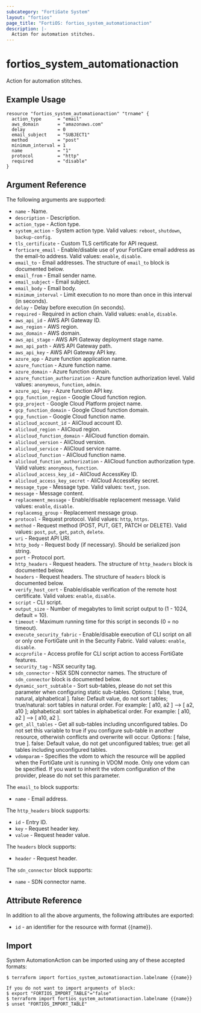 ```yaml
---
subcategory: "FortiGate System"
layout: "fortios"
page_title: "FortiOS: fortios_system_automationaction"
description: |-
  Action for automation stitches.
---
```


# fortios_system_automationaction
Action for automation stitches.

## Example Usage

```hcl
resource "fortios_system_automationaction" "trname" {
  action_type      = "email"
  aws_domain       = "amazonaws.com"
  delay            = 0
  email_subject    = "SUBJECT1"
  method           = "post"
  minimum_interval = 1
  name             = "1"
  protocol         = "http"
  required         = "disable"
}
```

## Argument Reference

The following arguments are supported:

* `name` - Name.
* `description` - Description.
* `action_type` - Action type.
* `system_action` - System action type. Valid values: `reboot`, `shutdown`, `backup-config`.
* `tls_certificate` - Custom TLS certificate for API request.
* `forticare_email` - Enable/disable use of your FortiCare email address as the email-to address. Valid values: `enable`, `disable`.
* `email_to` - Email addresses. The structure of `email_to` block is documented below.
* `email_from` - Email sender name.
* `email_subject` - Email subject.
* `email_body` - Email body.
* `minimum_interval` - Limit execution to no more than once in this interval (in seconds).
* `delay` - Delay before execution (in seconds).
* `required` - Required in action chain. Valid values: `enable`, `disable`.
* `aws_api_id` - AWS API Gateway ID.
* `aws_region` - AWS region.
* `aws_domain` - AWS domain.
* `aws_api_stage` - AWS API Gateway deployment stage name.
* `aws_api_path` - AWS API Gateway path.
* `aws_api_key` - AWS API Gateway API key.
* `azure_app` - Azure function application name.
* `azure_function` - Azure function name.
* `azure_domain` - Azure function domain.
* `azure_function_authorization` - Azure function authorization level. Valid values: `anonymous`, `function`, `admin`.
* `azure_api_key` - Azure function API key.
* `gcp_function_region` - Google Cloud function region.
* `gcp_project` - Google Cloud Platform project name.
* `gcp_function_domain` - Google Cloud function domain.
* `gcp_function` - Google Cloud function name.
* `alicloud_account_id` - AliCloud account ID.
* `alicloud_region` - AliCloud region.
* `alicloud_function_domain` - AliCloud function domain.
* `alicloud_version` - AliCloud version.
* `alicloud_service` - AliCloud service name.
* `alicloud_function` - AliCloud function name.
* `alicloud_function_authorization` - AliCloud function authorization type. Valid values: `anonymous`, `function`.
* `alicloud_access_key_id` - AliCloud AccessKey ID.
* `alicloud_access_key_secret` - AliCloud AccessKey secret.
* `message_type` - Message type. Valid values: `text`, `json`.
* `message` - Message content.
* `replacement_message` - Enable/disable replacement message. Valid values: `enable`, `disable`.
* `replacemsg_group` - Replacement message group.
* `protocol` - Request protocol. Valid values: `http`, `https`.
* `method` - Request method (POST, PUT, GET, PATCH or DELETE). Valid values: `post`, `put`, `get`, `patch`, `delete`.
* `uri` - Request API URI.
* `http_body` - Request body (if necessary). Should be serialized json string.
* `port` - Protocol port.
* `http_headers` - Request headers. The structure of `http_headers` block is documented below.
* `headers` - Request headers. The structure of `headers` block is documented below.
* `verify_host_cert` - Enable/disable verification of the remote host certificate. Valid values: `enable`, `disable`.
* `script` - CLI script.
* `output_size` - Number of megabytes to limit script output to (1 - 1024, default = 10).
* `timeout` - Maximum running time for this script in seconds (0 = no timeout).
* `execute_security_fabric` - Enable/disable execution of CLI script on all or only one FortiGate unit in the Security Fabric. Valid values: `enable`, `disable`.
* `accprofile` - Access profile for CLI script action to access FortiGate features.
* `security_tag` - NSX security tag.
* `sdn_connector` - NSX SDN connector names. The structure of `sdn_connector` block is documented below.
* `dynamic_sort_subtable` - Sort sub-tables, please do not set this parameter when configuring static sub-tables. Options: [ false, true, natural, alphabetical ]. false: Default value, do not sort tables; true/natural: sort tables in natural order. For example: [ a10, a2 ] --> [ a2, a10 ]; alphabetical: sort tables in alphabetical order. For example: [ a10, a2 ] --> [ a10, a2 ].
* `get_all_tables` - Get all sub-tables including unconfigured tables. Do not set this variable to true if you configure sub-table in another resource, otherwish conflicts and overwrite will occur. Options: [ false, true ]. false: Default value, do not get unconfigured tables; true: get all tables including unconfigured tables. 
* `vdomparam` - Specifies the vdom to which the resource will be applied when the FortiGate unit is running in VDOM mode. Only one vdom can be specified. If you want to inherit the vdom configuration of the provider, please do not set this parameter.

The `email_to` block supports:

* `name` - Email address.

The `http_headers` block supports:

* `id` - Entry ID.
* `key` - Request header key.
* `value` - Request header value.

The `headers` block supports:

* `header` - Request header.

The `sdn_connector` block supports:

* `name` - SDN connector name.


## Attribute Reference

In addition to all the above arguments, the following attributes are exported:
* `id` - an identifier for the resource with format {{name}}.

## Import

System AutomationAction can be imported using any of these accepted formats:
```
$ terraform import fortios_system_automationaction.labelname {{name}}

If you do not want to import arguments of block:
$ export "FORTIOS_IMPORT_TABLE"="false"
$ terraform import fortios_system_automationaction.labelname {{name}}
$ unset "FORTIOS_IMPORT_TABLE"
```
